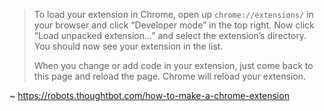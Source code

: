 > To load your extension in Chrome, open up `chrome://extensions/` in your browser and click “Developer mode” in the top right. Now click “Load unpacked extension…” and select the extension’s directory. You should now see your extension in the list.
>
> When you change or add code in your extension, just come back to this page and reload the page. Chrome will reload your extension.

~ <https://robots.thoughtbot.com/how-to-make-a-chrome-extension>
